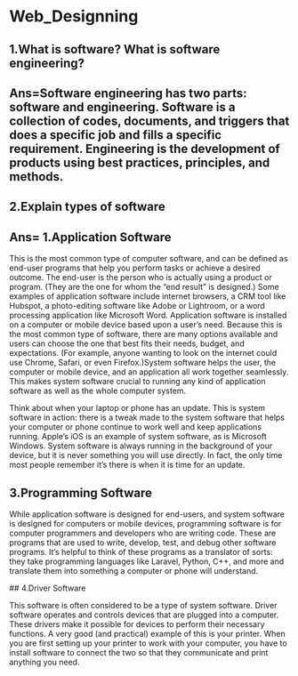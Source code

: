# Web_Designning
## 1.What is software? What is software engineering?
## Ans=Software engineering has two parts: software and engineering. Software is a collection of codes, documents, and triggers that does a specific job and fills a specific requirement. Engineering is the development of products using best practices, principles, and methods.
## 2.Explain types of software
## Ans= 1.Application Software
<p>This is the most common type of computer software, and can be defined as end-user programs that help you perform tasks or achieve a desired outcome. The end-user is the person who is actually using a product or program. (They are the one for whom the “end result” is designed.) Some examples of application software include internet browsers, a CRM tool like Hubspot, a photo-editing software like Adobe or Lightroom, or a word processing application like Microsoft Word. Application software is installed on a computer or mobile device based upon a user’s need. Because this is the most common type of software, there are many options available and users can choose the one that best fits their needs, budget, and expectations. (For example, anyone wanting to look on the internet could use Chrome, Safari, or even Firefox.)</p)
## 2.System Software
<p>System software helps the user, the computer or mobile device, and an application all work together seamlessly. This makes system software crucial to running any kind of application software as well as the whole computer system. 

Think about when your laptop or phone has an update. This is system software in action: there is a tweak made to the system software that helps your computer or phone continue to work well and keep applications running. Apple’s iOS is an example of system software, as is Microsoft Windows. System software is always running in the background of your device, but it is never something you will use directly. In fact, the only time most people remember it’s there is when it is time for an update.</p>
## 3.Programming Software
<p>While application software is designed for end-users, and system software is designed for computers or mobile devices, programming software is for computer programmers and developers who are writing code. These are programs that are used to write, develop, test, and debug other software programs. It’s helpful to think of these programs as a translator of sorts: they take programming languages like Laravel, Python, C++, and more and translate them into something a computer or phone will understand. </p>
## 4.Driver Software
<p>This software is often considered to be a type of system software. Driver software operates and controls devices that are plugged into a computer. These drivers make it possible for devices to perform their necessary functions. A very good (and practical) example of this is your printer. When you are first setting up your printer to work with your computer, you have to install software to connect the two so that they communicate and print anything you need. </p>
